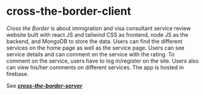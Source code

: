 # cross-the-border-client

<i>Cross the Border</i> is about immigration and visa consultant service review website built with react JS and tailwind CSS as frontend, node JS as the backend, and MongoDB to store the data. Users can find the different services on the home page as well as the service page. Users can see service details and can comment on the service with the rating. To comment on the service, users have to log in/register on the site. Users also can view his/her comments on different services. The app is hosted in firebase.

See <a href="https://github.com/h-razu/cross-the-border-server"> <b><i>cross-the-border-server</i></b></a>

